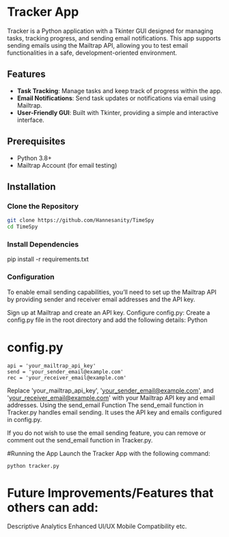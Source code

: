 # Tracker App

Tracker is a Python application with a Tkinter GUI designed for managing tasks, tracking progress, and sending email notifications. This app supports sending emails using the Mailtrap API, allowing you to test email functionalities in a safe, development-oriented environment.

## Features

- **Task Tracking**: Manage tasks and keep track of progress within the app.
- **Email Notifications**: Send task updates or notifications via email using Mailtrap.
- **User-Friendly GUI**: Built with Tkinter, providing a simple and interactive interface.

## Prerequisites

- Python 3.8+
- Mailtrap Account (for email testing)

## Installation

### Clone the Repository

```bash
git clone https://github.com/Hannesanity/TimeSpy
cd TimeSpy
```

### Install Dependencies
pip install -r requirements.txt

### Configuration
To enable email sending capabilities, you’ll need to set up the Mailtrap API by providing sender and receiver email addresses and the API key.

Sign up at Mailtrap and create an API key.
Configure config.py:
Create a config.py file in the root directory and add the following details:
Python

# config.py
```
api = 'your_mailtrap_api_key'
send = 'your_sender_email@example.com'
rec = 'your_receiver_email@example.com'
```

Replace 'your_mailtrap_api_key', 'your_sender_email@example.com', and 'your_receiver_email@example.com' with your Mailtrap API key and email addresses.
Using the send_email Function
The send_email function in Tracker.py handles email sending. It uses the API key and emails configured in config.py.

If you do not wish to use the email sending feature, you can remove or comment out the send_email function in Tracker.py.

#Running the App
Launch the Tracker App with the following command:

```python tracker.py```


# Future Improvements/Features that others can add:
Descriptive Analytics
Enhanced UI/UX
Mobile Compatibility
etc.
